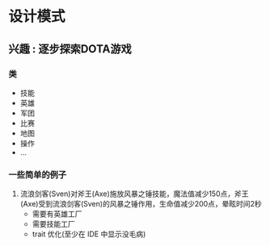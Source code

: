# 设计模式

## 兴趣 : 逐步探索DOTA游戏

### 类

- 技能
- 英雄
- 军团
- 比赛
- 地图
- 操作
- ...

### 一些简单的例子

1. 流浪剑客(Sven)对斧王(Axe)施放风暴之锤技能，魔法值减少150点，斧王(Axe)受到流浪剑客(Sven)的风暴之锤作用，生命值减少200点，晕眩时间2秒
    - 需要有英雄工厂
    - 需要技能工厂
    - trait 优化(至少在 IDE 中显示没毛病)
